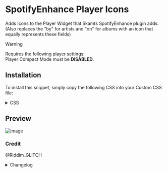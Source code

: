 # SpotifyEnhance Player Icons
Adds Icons to the Player Widget that Skamts SpotifyEnhance plugin adds.
(Also replaces the "by" for artists and "on" for albums with an icon that equally represents these fields)
> [!WARNING]
> Requires the following player settings:</br>
> Player Compact Mode must be **DISABLED**.</br>

 

## Installation
To install this snippet, simply copy the following CSS into your Custom CSS file:</br>
<details>
<summary>CSS</summary>

```css
.spotify-player-container {
  .spotify-player-media {
    margin-left: -5px;
    padding-right: 45px!important;
    width: 200px!important;
    overflow: hidden;
    padding: 5px;
    clip-path: inset(0);
  }
  .spotify-player-title {
    background-image: url("https://github.com/Riddim-GLiTCH/riddim-glitch.github.io/blob/main/assets/Icons/discord-import/quaver.png?raw=true");
    background-position: left;
    background-repeat: no-repeat;
    background-size: contain;
    padding-left: 22px;
    margin-left: -5px;
    color: black;
    filter: drop-shadow(0 0 1px white) invert(1);
  }
  .spotify-player-artist {
    width: 280px;
    background-image: url('https://github.com/Riddim-GLiTCH/riddim-glitch.github.io/blob/main/assets/Icons/discord-import/artist.png?raw=true');
    background-position: left;
    background-repeat: no-repeat;
    background-size: contain;
    padding-left: 20px;
    margin-left: -5px;
    filter: drop-shadow(0 0 1px white) invert(1);
  } 
  .spotify-player-album {
    background-image: url('https://github.com/Riddim-GLiTCH/riddim-glitch.github.io/blob/main/assets/Icons/discord-import/music-album.png?raw=true');
    background-position: left;
    background-repeat: no-repeat;
    background-size: contain;
    padding-left: 20px;
    margin-left: -5px;
    filter: drop-shadow(0 0 1px white) invert(1);
  }
  .spotify-player-artist, .spotify-player-album {
    font-size: 0;
    span {
      margin-left: -3px;
      font-size: small;
      margin-top: 5px;
      color: #45475a;
    }
  }
}
```
</details>

## Preview
![image](https://github.com/user-attachments/assets/42dd7799-285a-4f3c-b750-4bd2b98ff56b)

### Credit
@Riddim_GLiTCH

<details>
<summary>Changelog</summary>

## 1.0.0

- Initial release

</details>
